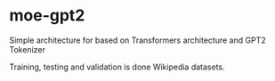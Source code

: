 # moe-gpt2
Simple architecture for based on Transformers architecture and GPT2 Tokenizer

Training, testing and validation is done Wikipedia datasets. 